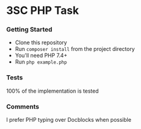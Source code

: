# 3SC PHP Task

### Getting Started

* Clone this repository
* Run `composer install` from the project directory
* You'll need PHP 7.4+
* Run `php example.php`

### Tests

100% of the implementation is tested

### Comments

I prefer PHP typing over Docblocks when possible